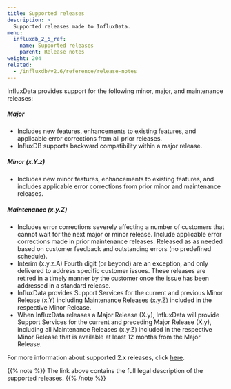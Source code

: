 ```yaml
---
title: Supported releases 
description: >
  Supported releases made to InfluxData. 
menu:
  influxdb_2_6_ref:
    name: Supported releases 
    parent: Release notes
weight: 204
related:
  - /influxdb/v2.6/reference/release-notes
---
```


InfluxData provides support for the following minor, major, and maintenance releases: 

##### Major

- Includes new features, enhancements to existing features, and applicable error corrections from all prior releases.
- InfluxDB supports backward compatibility within a major release.

##### Minor (x.Y.z) 

- Includes new minor features, enhancements to existing features, and includes applicable error corrections from prior minor and maintenance releases. 

##### Maintenance (x.y.Z) 

- Includes error corrections severely affecting a number of customers that cannot wait for the next major or minor release. Include applicable error corrections made in prior maintenance releases. Released as as needed based on customer feedback and outstanding errors (no predefined schedule).
- Interim (x.y.z.A) Fourth digit (or beyond) are an exception, and only delivered to address specific customer issues. These releases are retired in a timely manner by the customer once the issue has been addressed in a standard release.
- InfluxData provides Support Services for the current and previous Minor Release (x.Y) including Maintenance Releases (x.y.Z) included in the respective Minor Release. 
- When InfluxData releases a Major Release (X.y), InfluxData will provide Support Services for the current and preceding Major Release (X.y), including all Maintenance Releases (x.y.Z) included in the respective Minor Release that is available at least 12 months from the Major Release. 

For more information about supported 2.x releases, click [here](https://www.influxdata.com/legal/support-policy/).

{{% note %}}
The link above contains the full legal description of the supported releases. 
{{% /note %}}